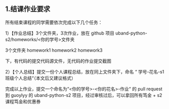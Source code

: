 ## 1.结课作业要求

所有结束课程的同学需要依次完成以下几个任务：

1）【作业总结】3个文件夹，3次作业，放在 github 项目 uband-python-s2/homeworks/<你的学号>文件夹

3个文件夹 homework1  homework2 homework3

下，有代码的提交代码源文件，无代码的作业提交截图


2）【个人总结】提交一份个人课程总结，放在同上文件夹下，命名 “ 学号-花名-s1 班级个人总结“（本文后又建议格式）

完成以上作业，提交一个命名为“<你的学号>-<你的花名>-作业“ 的 pull request 到 guoylyy 的 uband-python-s2 项目，经过审核过后，可以拿回所有笃金 + s2 课程笃金和优惠券